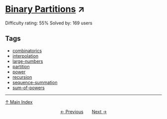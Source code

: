 # [Binary Partitions](https://projecteuler.net/problem=890) ↗️

Difficulty rating: 55%
Solved by: 169 users
## Tags

- [combinatorics](../tags/combinatorics.md)
- [interpolation](../tags/interpolation.md)
- [large-numbers](../tags/large-numbers.md)
- [partition](../tags/partition.md)
- [power](../tags/power.md)
- [recursion](../tags/recursion.md)
- [sequence-summation](../tags/sequence-summation.md)
- [sum-of-powers](../tags/sum-of-powers.md)



---

[↑ Main Index](../README.md)


<div align=center><a href='889.md'>← Previous</a> &nbsp;&nbsp; &nbsp;&nbsp;  <a href='891.md'>Next →</a></div>
